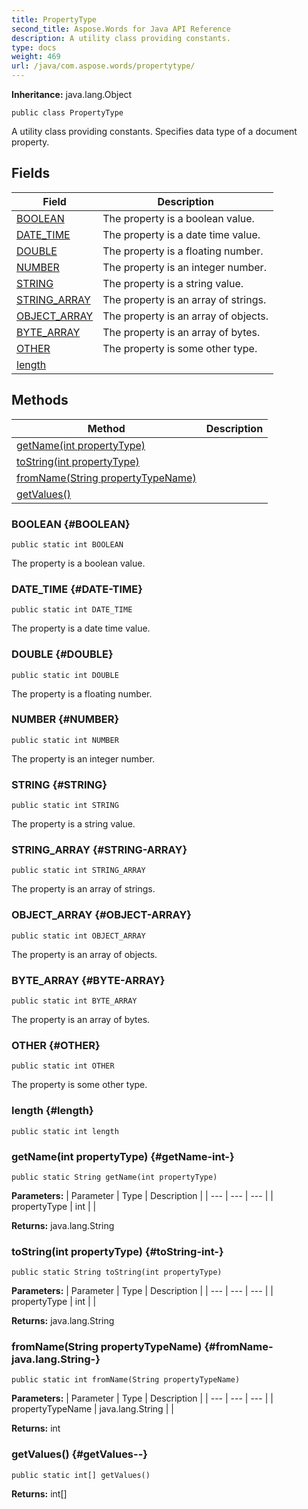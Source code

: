 ```yaml
---
title: PropertyType
second_title: Aspose.Words for Java API Reference
description: A utility class providing constants.
type: docs
weight: 469
url: /java/com.aspose.words/propertytype/
---
```


**Inheritance:**
java.lang.Object
```
public class PropertyType
```

A utility class providing constants. Specifies data type of a document property.
## Fields

| Field | Description |
| --- | --- |
| [BOOLEAN](#BOOLEAN) | The property is a boolean value. |
| [DATE_TIME](#DATE-TIME) | The property is a date time value. |
| [DOUBLE](#DOUBLE) | The property is a floating number. |
| [NUMBER](#NUMBER) | The property is an integer number. |
| [STRING](#STRING) | The property is a string value. |
| [STRING_ARRAY](#STRING-ARRAY) | The property is an array of strings. |
| [OBJECT_ARRAY](#OBJECT-ARRAY) | The property is an array of objects. |
| [BYTE_ARRAY](#BYTE-ARRAY) | The property is an array of bytes. |
| [OTHER](#OTHER) | The property is some other type. |
| [length](#length) |  |
## Methods

| Method | Description |
| --- | --- |
| [getName(int propertyType)](#getName-int-) |  |
| [toString(int propertyType)](#toString-int-) |  |
| [fromName(String propertyTypeName)](#fromName-java.lang.String-) |  |
| [getValues()](#getValues--) |  |
### BOOLEAN {#BOOLEAN}
```
public static int BOOLEAN
```


The property is a boolean value.

### DATE_TIME {#DATE-TIME}
```
public static int DATE_TIME
```


The property is a date time value.

### DOUBLE {#DOUBLE}
```
public static int DOUBLE
```


The property is a floating number.

### NUMBER {#NUMBER}
```
public static int NUMBER
```


The property is an integer number.

### STRING {#STRING}
```
public static int STRING
```


The property is a string value.

### STRING_ARRAY {#STRING-ARRAY}
```
public static int STRING_ARRAY
```


The property is an array of strings.

### OBJECT_ARRAY {#OBJECT-ARRAY}
```
public static int OBJECT_ARRAY
```


The property is an array of objects.

### BYTE_ARRAY {#BYTE-ARRAY}
```
public static int BYTE_ARRAY
```


The property is an array of bytes.

### OTHER {#OTHER}
```
public static int OTHER
```


The property is some other type.

### length {#length}
```
public static int length
```


### getName(int propertyType) {#getName-int-}
```
public static String getName(int propertyType)
```




**Parameters:**
| Parameter | Type | Description |
| --- | --- | --- |
| propertyType | int |  |

**Returns:**
java.lang.String
### toString(int propertyType) {#toString-int-}
```
public static String toString(int propertyType)
```




**Parameters:**
| Parameter | Type | Description |
| --- | --- | --- |
| propertyType | int |  |

**Returns:**
java.lang.String
### fromName(String propertyTypeName) {#fromName-java.lang.String-}
```
public static int fromName(String propertyTypeName)
```




**Parameters:**
| Parameter | Type | Description |
| --- | --- | --- |
| propertyTypeName | java.lang.String |  |

**Returns:**
int
### getValues() {#getValues--}
```
public static int[] getValues()
```




**Returns:**
int[]
